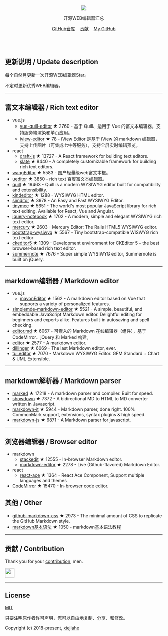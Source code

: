 



<div align="center">
  <div>
    <img src="https://raw.githubusercontent.com/xjh22222228/awesome-web-editor/master/media/logo.png" />
  </div>
  <p>开源WEB编辑器汇总</p>
  <div>
    <a href="https://github.com/xjh22222228/awesome-web-editor/">GitHub仓库</a>&nbsp;&nbsp;&nbsp;
    <a href="https://github.com/xjh22222228/awesome-web-editor/issues">贡献</a>&nbsp;&nbsp;&nbsp;
    <a href="https://github.com/xjh22222228/">My GitHub</a>
  </div>
</div>
</br></br></br>


## 更新说明 / Update description
每个自然月更新一次开源WEB编辑器Star。

不定时更新优秀WEB编辑器。



---


## 富文本编辑器 / Rich text editor
- vue.js
  - [vue-quill-editor](https://github.com/surmon-china/vue-quill-editor) ★ 2760 - 基于 Quill、适用于 Vue 的富文本编辑器，支持服务端渲染和单页应用。
  - [iview-editor](https://github.com/iview/iview-editor) ★ 78 - iView Editor 是基于 iView 的 markdown 编辑器，支持上传图片（可集成七牛等服务），支持全屏实时编辑预览。
- react
  - [draft-js](https://github.com/facebook/draft-js) ★ 13727 - A React framework for building text editors.
  - [slate](https://github.com/ianstormtaylor/slate) ★ 8440 - A completely customizable framework for building rich text editors.
- [wangEditor](https://github.com/wangfupeng1988/wangEditor) ★ 5583 - 国产轻量级web富文本框。
- [ueditor](https://github.com/fex-team/ueditor) ★ 3850 - rich text 百度富文本编辑器。
- [quill](https://github.com/quilljs/quill) ★ 19463 - Quill is a modern WYSIWYG editor built for compatibility and extensibility.
- [kindeditor](https://github.com/kindsoft/kindeditor) ★ 1288 - WYSIWYG HTML editor.
- [simditor](https://github.com/mycolorway/simditor) ★ 3978 - An Easy and Fast WYSIWYG Editor.
- [tinymce](https://github.com/tinymce/tinymce) ★ 5651 - The world's most popular JavaScript library for rich text editing. Available for React, Vue and Angular.
- [jquery-notebook](https://github.com/raphaelcruzeiro/jquery-notebook) ★ 1702 - A modern, simple and elegant WYSIWYG rich text editor.
- [mercury](https://github.com/jejacks0n/mercury) ★ 2603 - Mercury Editor: The Rails HTML5 WYSIWYG editor.
- [bootstrap-wysiwyg](https://github.com/mindmup/bootstrap-wysiwyg/) ★ 5567 - Tiny bootstrap-compatible WISWYG rich text editor
- [ckeditor5](https://github.com/ckeditor/ckeditor5) ★ 1309 - Development environment for CKEditor 5 – the best browser-based rich text editor.
- [summernote](https://github.com/summernote/summernote) ★ 7676 - Super simple WYSIWYG editor, Summernote is built on jQuery.







---


## markdown编辑器 / Markdown editor
- vue.js
  - [mavonEditor](https://github.com/hinesboy/mavonEditor) ★ 1562 -   A markdown editor based on Vue that supports a variety of personalized features.
- [simplemde-markdown-editor](https://github.com/sparksuite/simplemde-markdown-editor) ★ 5521 -  A simple, beautiful, and embeddable JavaScript Markdown editor. Delightful editing for beginners and experts alike. Features built-in autosaving and spell checking.
- [editor.md](https://github.com/pandao/editor.md) ★ 6067 - 可嵌入的 Markdown 在线编辑器（组件），基于 CodeMirror、jQuery 和 Marked 构建。
- [editor](https://github.com/lepture/editor) ★ 2577 - A markdown editor.
- [dillinger](https://github.com/joemccann/dillinger) ★ 6069 - The last Markdown editor, ever.
- [tui.editor](https://github.com/nhnent/tui.editor) ★ 7070 - Markdown WYSIWYG Editor. GFM Standard + Chart & UML Extensible.





---




## markdown解析器 / Markdown parser
- [marked](https://github.com/markedjs/marked) ★ 17218 - A markdown parser and compiler. Built for speed.
- [showdown](https://github.com/showdownjs/showdown) ★ 7372 - A bidirectional MD to HTML to MD converter written in Javascript.
- [markdown-it](https://github.com/markdown-it/markdown-it) ★ 5944 - Markdown parser, done right. 100% CommonMark support, extensions, syntax plugins & high speed.
- [markdown-js](https://github.com/evilstreak/markdown-js) ★ 6871 - A Markdown parser for javascript.




---



## 浏览器编辑器 / Browser editor
- markdown
  - [stackedit](https://github.com/benweet/stackedit) ★ 12555 - In-browser Markdown editor.
  - [markdown-editor](https://github.com/jbt/markdown-editor) ★ 2278 - Live (Github-flavored) Markdown Editor.
- react
  - [react-ace](https://github.com/securingsincity/react-ace) ★ 1364 - React Ace Component, Support multiple languages and themes
- [CodeMirror](https://github.com/codemirror/CodeMirror) ★ 15470 - In-browser code editor.



## 其他 / Other
- [github-markdown-css](https://github.com/sindresorhus/github-markdown-css) ★ 2973 - The minimal amount of CSS to replicate the GitHub Markdown style.
- [markdown基本语法](https://github.com/younghz/Markdown) ★ 1050 - markdown基本语法教程



---


## 贡献 / Contribution
Thank you for your [contribution](https://github.com/xjh22222228/awesome-web-editor/issues), men.

<a href="https://github.com/1c7/">
  <img src="https://avatars1.githubusercontent.com/u/1804755?s=460&v=4" width="30px" height="30px" />
</a>


---



## License
[MIT](https://opensource.org/licenses/MIT)

只要注明原作者许可声明，您可以自由地复制、分享、和修改。

Copyright (c) 2018-present, [xiejiahe](https://github.com/xjh22222228)